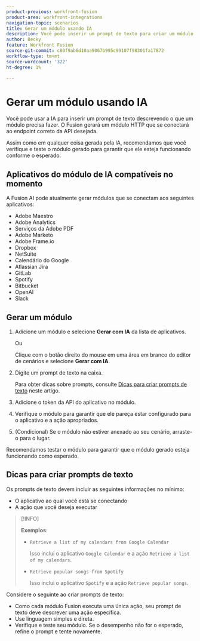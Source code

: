 ```yaml
---
product-previous: workfront-fusion
product-area: workfront-integrations
navigation-topic: scenarios
title: Gerar um módulo usando IA
description: Você pode inserir um prompt de texto para criar um módulo HTTP configurado para o prompt.
author: Becky
feature: Workfront Fusion
source-git-commit: c80f9ab6d10aa9067b995c99107f98301fa17872
workflow-type: tm+mt
source-wordcount: '322'
ht-degree: 1%

---
```


# Gerar um módulo usando IA

<!--DO NOT DELETE - linked through CSH-->

Você pode usar a IA para inserir um prompt de texto descrevendo o que um módulo precisa fazer. O Fusion gerará um módulo HTTP que se conectará ao endpoint correto da API desejada.

Assim como em qualquer coisa gerada pela IA, recomendamos que você verifique e teste o módulo gerado para garantir que ele esteja funcionando conforme o esperado.

## Aplicativos do módulo de IA compatíveis no momento

A Fusion AI pode atualmente gerar módulos que se conectam aos seguintes aplicativos:

* Adobe Maestro
* Adobe Analytics
* Serviços da Adobe PDF
* Adobe Marketo
* Adobe Frame.io
* Dropbox
* NetSuite
* Calendário do Google
* Atlassian Jira
* GitLab
* Spotify
* Bitbucket
* OpenAI
* Slack

## Gerar um módulo

1. Adicione um módulo e selecione **Gerar com IA** da lista de aplicativos.

   Ou

   Clique com o botão direito do mouse em uma área em branco do editor de cenários e selecione **Gerar com IA**.
1. Digite um prompt de texto na caixa.

   Para obter dicas sobre prompts, consulte [Dicas para criar prompts de texto](#tips-for-creating-text-prompts) neste artigo.
1. Adicione o token da API do aplicativo no módulo.
1. Verifique o módulo para garantir que ele pareça estar configurado para o aplicativo e a ação apropriados.
1. (Condicional) Se o módulo não estiver anexado ao seu cenário, arraste-o para o lugar.

Recomendamos testar o módulo para garantir que o módulo gerado esteja funcionando como esperado.

## Dicas para criar prompts de texto

Os prompts de texto devem incluir as seguintes informações no mínimo:

* O aplicativo ao qual você está se conectando
* A ação que você deseja executar

>[!INFO]
>
>**Exemplos**:
>
>* `Retrieve a list of my calendars from Google Calendar`
>
>   Isso inclui o aplicativo `Google Calendar` e a ação `Retrieve a list of my calendars`.
>
>* `Retrieve popular songs from Spotify`
>
>   Isso inclui o aplicativo `Spotify` e a ação `Retrieve popular songs`.

Considere o seguinte ao criar prompts de texto:

* Como cada módulo Fusion executa uma única ação, seu prompt de texto deve descrever uma ação específica.
* Use linguagem simples e direta.
* Verifique e teste seu módulo. Se o desempenho não for o esperado, refine o prompt e tente novamente.



